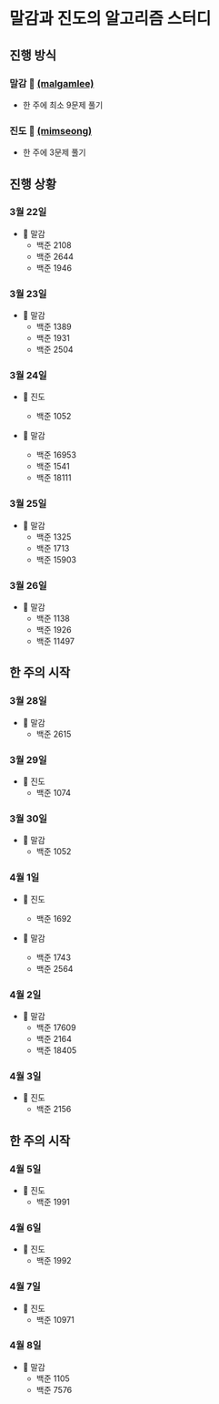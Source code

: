 # 말감과 진도의 알고리즘 스터디

## 진행 방식

### 말감 🎱 [(malgamlee)](https://github.com/malgamlee)

- 한 주에 최소 9문제 풀기

### 진도 🧶 [(mimseong)](https://github.com/mimseong)

- 한 주에 3문제 풀기

## 진행 상황

### 3월 22일

- 🎱 말감
  - 백준 2108
  - 백준 2644
  - 백준 1946

### 3월 23일

- 🎱 말감
  - 백준 1389
  - 백준 1931
  - 백준 2504

### 3월 24일

- 🧶 진도
  - 백준 1052

- 🎱 말감
  - 백준 16953
  - 백준 1541
  - 백준 18111

### 3월 25일

- 🎱 말감
  - 백준 1325
  - 백준 1713
  - 백준 15903

### 3월 26일

- 🎱 말감
  - 백준 1138
  - 백준 1926
  - 백준 11497

## 한 주의 시작

### 3월 28일
- 🎱 말감
  - 백준 2615

### 3월 29일

- 🧶 진도
  - 백준 1074

### 3월 30일
- 🎱 말감
  - 백준 1052

### 4월 1일
- 🧶 진도
  - 백준 1692

- 🎱 말감
  - 백준 1743
  - 백준 2564

### 4월 2일
- 🎱 말감
  - 백준 17609
  - 백준 2164
  - 백준 18405

### 4월 3일
- 🧶 진도
  - 백준 2156

## 한 주의 시작

### 4월 5일
- 🧶 진도
  - 백준 1991

### 4월 6일

- 🧶 진도
  - 백준 1992

### 4월 7일

- 🧶 진도
  - 백준 10971

### 4월 8일
- 🎱 말감
  - 백준 1105
  - 백준 7576
